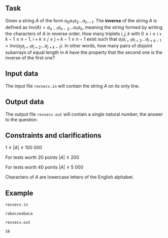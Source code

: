 ## Task

Given a string $A$ of the form $a_0 a_1 a_2 \dots a_{n-1}$. The **inverse** of the string $A$ is defined as $\mathrm{Inv}(A) = a_{n-1} a_{n-2} \dots a_1 a_0$, meaning the string formed by writing the characters of $A$ in reverse order. How many triplets $i, j, k$ with $0 \leq i \leq i + k - 1 \leq n - 1$, $i + k \leq j \leq j + k - 1 \leq n - 1$ exist such that $a_i a_{i+1} a_{i+2} \dots a_{i+k-1} = \mathrm{Inv}(a_j a_{j+1} a_{j+2} \dots a_{j+k-1})$. In other words, how many pairs of disjoint subarrays of equal length in $A$ have the property that the second one is the inverse of the first one?

## Input data

The input file `revsecv.in` will contain the string $A$ on its only line.

## Output data

The output file `revsecv.out` will contain a single natural number, the answer to the question.

## Constraints and clarifications

$1 \leq |A| \leq 100\ 000$

For tests worth 20 points $|A| \leq 200$

For tests worth 40 points $|A| \leq 5\ 000$

Characters of $A$ are lowercase letters of the English alphabet.

## Example

`revsecv.in`
```
rabaczeabaca
```

`revsecv.out`
```
16
```